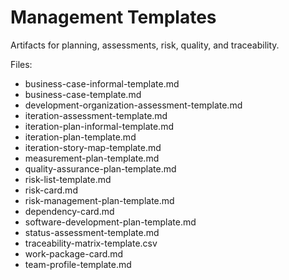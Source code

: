 # Management Templates

Artifacts for planning, assessments, risk, quality, and traceability.

Files:

- business-case-informal-template.md
- business-case-template.md
- development-organization-assessment-template.md
- iteration-assessment-template.md
- iteration-plan-informal-template.md
- iteration-plan-template.md
- iteration-story-map-template.md
- measurement-plan-template.md
- quality-assurance-plan-template.md
- risk-list-template.md
- risk-card.md
- risk-management-plan-template.md
- dependency-card.md
- software-development-plan-template.md
- status-assessment-template.md
- traceability-matrix-template.csv
- work-package-card.md
- team-profile-template.md
